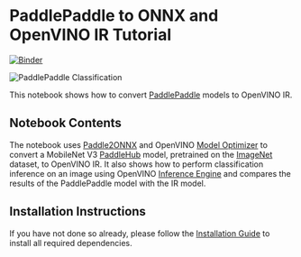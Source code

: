  # PaddlePaddle to ONNX and OpenVINO IR Tutorial

 [![Binder](https://mybinder.org/badge_logo.svg)](https://mybinder.org/v2/gh/openvinotoolkit/openvino_notebooks/HEAD?filepath=notebooks%2F103-paddle-onnx-to-openvino%2F103-paddle-onnx-to-openvino-classification.ipynb) 

![PaddlePaddle Classification](https://user-images.githubusercontent.com/77325899/127503530-72c8ce57-ef6f-40a7-808a-d7bdef909d11.png)

This notebook shows how to convert [PaddlePaddle](https://www.paddlepaddle.org.cn) models to OpenVINO IR.

## Notebook Contents

The notebook uses [Paddle2ONNX](https://github.com/PaddlePaddle/paddle2onnx) and OpenVINO [Model Optimizer](https://docs.openvinotoolkit.org/latest/openvino_docs_MO_DG_Deep_Learning_Model_Optimizer_DevGuide.html) to convert a MobileNet V3 [PaddleHub](https://github.com/PaddlePaddle/PaddleHub) model, pretrained on the [ImageNet](https://www.image-net.org) dataset, to OpenVINO IR. It also shows how to perform classification inference on an image using OpenVINO [Inference Engine](https://docs.openvinotoolkit.org/latest/openvino_docs_IE_DG_Deep_Learning_Inference_Engine_DevGuide.html) and compares the results of the PaddlePaddle model with the IR model. 

## Installation Instructions

If you have not done so already, please follow the [Installation Guide](../../README.md) to install all required dependencies.
